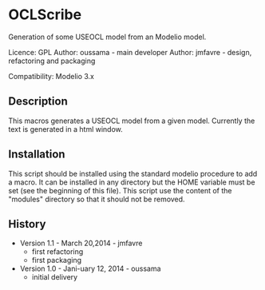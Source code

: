 OCLScribe
=========
Generation of some USEOCL model from an Modelio model.
 
Licence: GPL
Author: oussama -  main developer
Author: jmfavre - design, refactoring and packaging

Compatibility: Modelio 3.x

Description
-----------
This macros generates a USEOCL model from a given model.
Currently the text is generated in a html window.

Installation
------------
This script should be installed using the standard modelio procedure to add a macro.
It can be installed in any directory but the HOME variable must be set
(see the beginning of this file).
This script use the content of the "modules" directory so that it should not be removed.

History
-------
* Version 1.1 - March 20,2014 - jmfavre
   * first refactoring
   * first packaging
* Version 1.0 - Jani-uary 12, 2014 - oussama
   * initial delivery

